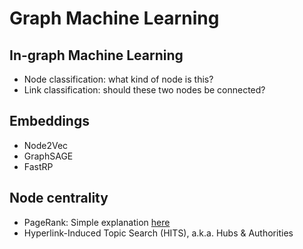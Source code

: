 # Graph Machine Learning
## In-graph Machine Learning
- Node classification: what kind of node is this?
- Link classification: should these two nodes be connected?

## Embeddings
- Node2Vec
- GraphSAGE
- FastRP

## Node centrality
- PageRank: Simple explanation [here](https://people.math.harvard.edu/~knill/teaching/math19b_2011/handouts/lecture34.pdf)
- Hyperlink-Induced Topic Search (HITS), a.k.a. Hubs & Authorities
